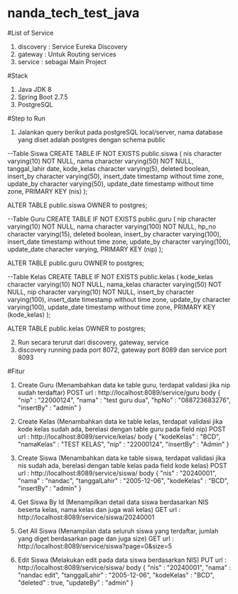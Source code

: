 # nanda_tech_test_java

#List of Service
1. discovery : Service Eureka Discovery
2. gateway : Untuk Routing services
3. service : sebagai Main Project

#Stack
1. Java JDK 8
2. Spring Boot 2.7.5
3. PostgreSQL

#Step to Run
1. Jalankan query berikut pada postgreSQL local/server, nama database yang diset adalah postgres dengan schema public

--Table Siswa
CREATE TABLE IF NOT EXISTS public.siswa
(
    nis character varying(10) NOT NULL,
    nama character varying(50) NOT NULL,
    tanggal_lahir date,
    kode_kelas character varying(5),
	deleted boolean,
    insert_by character varying(50),
    insert_date timestamp without time zone,
    update_by character varying(50),
    update_date timestamp without time zone,
    PRIMARY KEY (nis)
);

ALTER TABLE public.siswa
    OWNER to postgres;

--Table Guru
CREATE TABLE IF NOT EXISTS public.guru
(
    nip character varying(10) NOT NULL,
    nama character varying(100) NOT NULL,
    hp_no character varying(15),
    deleted boolean,
    insert_by character varying(100),
    insert_date timestamp without time zone,
    update_by character varying(100),
    update_date character varying,
    PRIMARY KEY (nip)
);

ALTER TABLE public.guru
    OWNER to postgres;
	
--Table Kelas
CREATE TABLE IF NOT EXISTS public.kelas
(
    kode_kelas character varying(10) NOT NULL,
    nama_kelas character varying(50) NOT NULL,
    nip character varying(10) NOT NULL,
    insert_by character varying(100),
    insert_date timestamp without time zone,
    update_by character varying(100),
    update_date timestamp without time zone,
    PRIMARY KEY (kode_kelas)
);

ALTER TABLE public.kelas
    OWNER to postgres;

2. Run secara terurut dari discovery, gateway, service
3. discovery running pada port 8072, gateway port 8089 dan service port 8093

#Fitur
1. Create Guru (Menambahkan data ke table guru, terdapat validasi jika nip sudah terdaftar)
POST
url : http://localhost:8089/service/guru
body
{
    "nip" : "22000124",
    "nama" : "test guru dua",
    "hpNo" : "088723683276",
    "insertBy" : "admin"
}

2. Create Kelas (Menambahkan data ke table kelas, terdapat validasi jika kode kelas sudah ada, berelasi dengan table guru pada field nip)
POST
url : http://localhost:8089/service/kelas/
body
{
    "kodeKelas" : "BCD",
    "namaKelas" : "TEST KELAS",
    "nip" : "22000124",
    "insertBy" : "Admin"
}

3. Create Siswa (Menambahkan data ke  table siswa, terdapat validasi jika nis sudah ada, berelasi dengan table kelas pada field kode kelas)
POST
url : http://localhost:8089/service/siswa/
body
{
    "nis" : "20240001",
    "nama" : "nandac",
    "tanggalLahir" : "2005-12-06",
    "kodeKelas" : "BCD",
    "insertBy" : "admin"
}

4. Get Siswa By Id (Menampilkan detail data siswa berdasarkan NIS beserta kelas, nama kelas dan juga wali kelas)
GET
url : http://localhost:8089/service/siswa/20240001

5. Get All Siswa (Menampilan data seluruh siswa yang terdaftar, jumlah yang diget berdasarkan page dan juga size)
GET
url : http://localhost:8089/service/siswa?page=0&size=5

5. Edit Siswa (Melakukan edit pada data siswa berdasarkan NIS)
PUT
url : http://localhost:8089/service/siswa/
body
{
    "nis" : "20240001",
    "nama" : "nandac edit",
    "tanggalLahir" : "2005-12-06",
    "kodeKelas" : "BCD",
    "deleted" : true,
    "updateBy" : "admin"
}